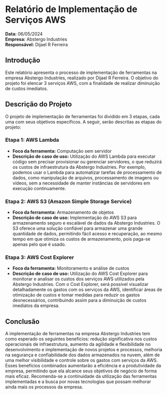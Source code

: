 # Relatório de Implementação de Serviços AWS

**Data:** 06/05/2024  
**Empresa:** Abstergo Industries  
**Responsável:** Dijael R Ferreira  

## Introdução
Este relatório apresenta o processo de implementação de ferramentas na empresa Abstergo Industries, realizado por Dijael R Ferreira. O objetivo do projeto foi elencar 3 serviços AWS, com a finalidade de realizar diminuição de custos imediatos.

## Descrição do Projeto
O projeto de implementação de ferramentas foi dividido em 3 etapas, cada uma com seus objetivos específicos. A seguir, serão descritas as etapas do projeto:

### Etapa 1: AWS Lambda
- **Foco da ferramenta:** Computação sem servidor
- **Descrição de caso de uso:** Utilização do AWS Lambda para executar código sem precisar provisionar ou gerenciar servidores, o que reduzirá os custos de infraestrutura da Abstergo Industries. Por exemplo, podemos usar o Lambda para automatizar tarefas de processamento de dados, como manipulação de arquivos, processamento de imagens ou vídeos, sem a necessidade de manter instâncias de servidores em execução continuamente.

### Etapa 2: AWS S3 (Amazon Simple Storage Service)
- **Foco da ferramenta:** Armazenamento de objetos
- **Descrição de caso de uso:** Implementação do AWS S3 para armazenamento seguro e escalável de dados da Abstergo Industries. O S3 oferece uma solução confiável para armazenar uma grande quantidade de dados, permitindo fácil acesso e recuperação, ao mesmo tempo em que otimiza os custos de armazenamento, pois paga-se apenas pelo que é usado.

### Etapa 3: AWS Cost Explorer
- **Foco da ferramenta:** Monitoramento e análise de custos
- **Descrição de caso de uso:** Utilização do AWS Cost Explorer para monitorar e analisar os custos dos serviços AWS utilizados pela Abstergo Industries. Com o Cost Explorer, será possível visualizar detalhadamente os gastos com os serviços da AWS, identificar áreas de otimização de custos e tomar medidas para reduzir os gastos desnecessários, contribuindo assim para a diminuição de custos imediatos da empresa.

## Conclusão
A implementação de ferramentas na empresa Abstergo Industries tem como esperado os seguintes benefícios: redução significativa nos custos operacionais de infraestrutura, aumento da agilidade e flexibilidade no desenvolvimento e implementação de novos projetos e processos, melhoria na segurança e confiabilidade dos dados armazenados na nuvem, além de uma melhor visibilidade e controle sobre os gastos com serviços da AWS. Esses benefícios combinados aumentarão a eficiência e a produtividade da empresa, permitindo que ela alcance seus objetivos de negócio de forma mais eficaz. Recomenda-se a continuidade da utilização das ferramentas implementadas e a busca por novas tecnologias que possam melhorar ainda mais os processos da empresa.
